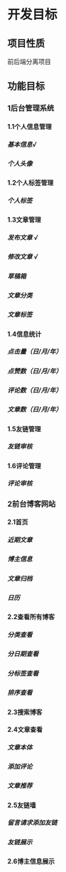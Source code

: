 # 开发目标

## 项目性质

前后端分离项目

## 功能目标

### 1后台管理系统

#### 1.1个人信息管理

##### 基本信息√

##### 个人头像



#### 1.2个人标签管理

##### 个人标签



#### 1.3文章管理

##### 发布文章 √

##### 修改文章 √

##### 草稿箱

##### 文章分类

##### 文章标签



#### 1.4信息统计

##### 点击量（日/月/年）

##### 点赞数（日/月/年）

##### 评论数（日/月/年）

##### 文章数（日/月/年）

#### 1.5友链管理

##### 友链审核

#### 1.6评论管理

##### 评论审核

### 2前台博客网站

#### 2.1首页

##### 近期文章

##### 博主信息

##### 文章归档

##### 日历



#### 2.2查看所有博客

##### 分类查看

##### 分日期查看

##### 分标签查看

##### 排序查看

#### 2.3搜索博客

#### 2.4文章查看

##### 文章本体

##### 添加评论

##### 文章推荐

#### 2.5友链墙

##### 留言请求添加友链

##### 友链展示



#### 2.6博主信息展示

